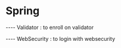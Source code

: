# Spring
---- Validator
     : to enroll on validator

---- WebSecurity
     : to login with websecurity

